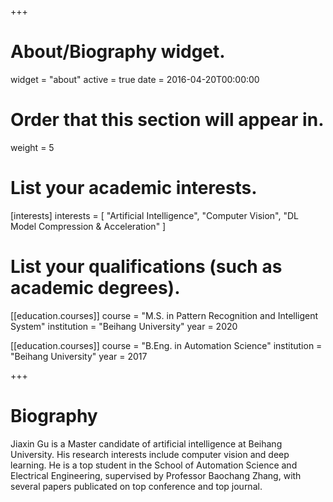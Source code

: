 +++
# About/Biography widget.
widget = "about"
active = true
date = 2016-04-20T00:00:00

# Order that this section will appear in.
weight = 5

# List your academic interests.
[interests]
  interests = [
    "Artificial Intelligence",
    "Computer Vision",
    "DL Model Compression & Acceleration"
  ]

# List your qualifications (such as academic degrees).
[[education.courses]]
  course = "M.S. in Pattern Recognition and Intelligent System"
  institution = "Beihang University"
  year = 2020

[[education.courses]]
  course = "B.Eng. in Automation Science"
  institution = "Beihang University"
  year = 2017
 
+++

# Biography

Jiaxin Gu is a Master candidate of artificial intelligence at Beihang University. His research interests include computer vision and deep learning. He is a top student in the School of Automation Science and Electrical Engineering, supervised by Professor Baochang Zhang, with several papers publicated on top conference and top journal. 

